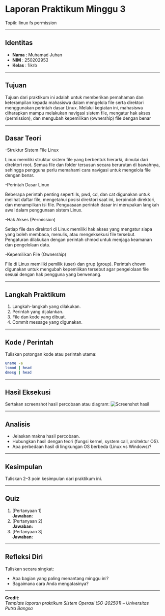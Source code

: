 
# Laporan Praktikum Minggu 3
Topik: linux fs permission

---

## Identitas
- **Nama**  : Muhamad Juhan
- **NIM**   : 250202953
- **Kelas** : 1ikrb

---

## Tujuan
Tujuan dari praktikum ini adalah untuk memberikan pemahaman dan keterampilan kepada mahasiswa dalam mengelola file serta direktori menggunakan perintah dasar Linux. Melalui kegiatan ini, mahasiswa diharapkan mampu melakukan navigasi sistem file, mengatur hak akses (permission), dan mengubah kepemilikan (ownership) file dengan benar

---

## Dasar Teori
-Struktur Sistem File Linux

 Linux memiliki struktur sistem file yang berbentuk hierarki, dimulai dari direktori root. Semua file dan folder tersusun secara berurutan di bawahnya, sehingga pengguna perlu memahami cara navigasi untuk mengelola file dengan benar.

-Perintah Dasar Linux

 Beberapa perintah penting seperti ls, pwd, cd, dan cat digunakan untuk melihat daftar file, mengetahui posisi direktori saat ini, berpindah direktori, dan menampilkan isi file. Penguasaan perintah dasar ini merupakan langkah awal dalam penggunaan sistem Linux.

-Hak Akses (Permission)

 Setiap file dan direktori di Linux memiliki hak akses yang mengatur siapa yang boleh membaca, menulis, atau mengeksekusi file tersebut. Pengaturan dilakukan dengan perintah chmod untuk menjaga keamanan dan pengelolaan data.

-Kepemilikan File (Ownership)

 File di Linux memiliki pemilik (user) dan grup (group). Perintah chown digunakan untuk mengubah kepemilikan tersebut agar pengelolaan file sesuai dengan hak pengguna yang berwenang.

---

## Langkah Praktikum
1. Langkah-langkah yang dilakukan.  
2. Perintah yang dijalankan.  
3. File dan kode yang dibuat.  
4. Commit message yang digunakan.

---

## Kode / Perintah
Tuliskan potongan kode atau perintah utama:
```bash
uname -a
lsmod | head
dmesg | head
```

---

## Hasil Eksekusi
Sertakan screenshot hasil percobaan atau diagram:
![Screenshot hasil](screenshots/example.png)

---

## Analisis
- Jelaskan makna hasil percobaan.  
- Hubungkan hasil dengan teori (fungsi kernel, system call, arsitektur OS).  
- Apa perbedaan hasil di lingkungan OS berbeda (Linux vs Windows)?  

---

## Kesimpulan
Tuliskan 2–3 poin kesimpulan dari praktikum ini.

---

## Quiz
1. [Pertanyaan 1]  
   **Jawaban:**  
2. [Pertanyaan 2]  
   **Jawaban:**  
3. [Pertanyaan 3]  
   **Jawaban:**  

---

## Refleksi Diri
Tuliskan secara singkat:
- Apa bagian yang paling menantang minggu ini?  
- Bagaimana cara Anda mengatasinya?  

---

**Credit:**  
_Template laporan praktikum Sistem Operasi (SO-202501) – Universitas Putra Bangsa_
